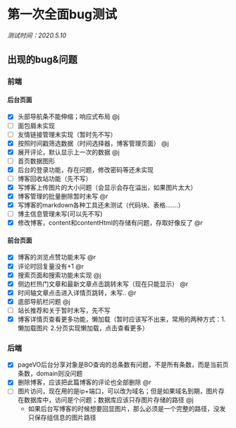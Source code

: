 # 第一次全面bug测试
*测试时间：2020.5.10*

## 出现的bug&问题
### 前端
#### 后台页面
- [x] 头部导航条不能伸缩；响应式布局 @j
- [ ] 面包屑未实现
- [ ] 友情链接管理未实现（暂时先不写）
- [x] 按照时间戳筛选数据（时间选择器，博客管理页面） @j
- [x] 展开评论，默认显示上一次的数据 @j
- [ ] 首页数据图形
- [x] 后台的登录功能，存在问题，修改密码等还未实现
- [ ] 博客回收站功能（先不写）
- [x] 写博客上传图片的大小问题（会显示会存在溢出，如果图片太大）
- [x] 博客管理的批量删除暂时未写 @r
- [x] 写博客的markdown各种工具还未测试（代码块、表格.......）
- [ ] 博主信息管理未写(可以先不写)
- [x] 修改博客，content和contentHtml的存储有问题，存取好像反了 @r
#### 前台页面
- [x] 博客的浏览点赞功能未写 @r
- [x] 评论时回复量没有+1 @r
- [x] 搜索页面和搜索功能未实现 @j
- [x] 侧边栏热门文章和最新文章点击跳转未写（现在只能显示） @r
- [x] 时间轴文章点击进入详情页跳转，未写.. @r
- [x] 底部导航栏问题 @j
- [ ] 站长推荐和关于暂时未写，先不写
- [x] 博客详情页查看更多功能，懒加载（暂时应该写不出来，常用的两种方式：1.懒加载图片 2.分页实现懒加载，点击查看更多）

### 后端
- [x] pageVO后台分享对象是BO查询的总条数有问题，不是所有条数，而是当前页条数，domain则没问题
- [x] 删除博客，应该把此篇博客的评论也全部删除 @r
- [ ] 图片访问，现在用的是ip+端口，可以改为域名；但是如果域名到期，图片存在数据库中，访问是个问题；数据库应该只存图片存储的路径 @j
	- 如果后台写博客的时候想要回显图片，那么必须是一个完整的路径，没发只保存组信息的图片路径